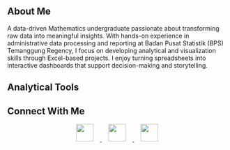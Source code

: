 ## About Me

A data-driven Mathematics undergraduate passionate about transforming raw data into meaningful insights. With hands-on experience in administrative data processing and reporting at Badan Pusat Statistik (BPS) Temanggung Regency, I focus on developing analytical and visualization skills through Excel-based projects. I enjoy turning spreadsheets into interactive dashboards that support decision-making and storytelling.

## Analytical Tools


## Connect With Me

<div align="center">
  <a href="https://www.linkedin.com/in/fanishaheavi/" target="_blank">
    <img src="https://cdn.jsdelivr.net/gh/devicons/devicon/icons/linkedin/linkedin-original.svg" width="40" style="margin: 0 15px;" />
  </a>
  <a href="mailto:fanishaheavi@gmail.com" target="_blank">
    <img src="https://cdn-icons-png.flaticon.com/512/281/281769.png" width="40" style="margin: 0 15px;" />
  </a>
  <a href="https://github.com/fheavii" target="_blank">
    <img src="https://cdn.jsdelivr.net/gh/devicons/devicon/icons/github/github-original.svg" width="40" style="margin: 0 15px;" />
  </a>
</div>
